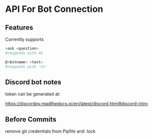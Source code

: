 # API For Bot Connection

## Features

Currently supports

```bash
>ask <question>
#responds with 42

@<botname> <text>
#responds with 'hi'
```

## Discord bot notes

token can be generated at:

<https://discordpy.readthedocs.io/en/latest/discord.html#discord-intro>

## Before Commits

remove git credentials from Pipfile and .lock